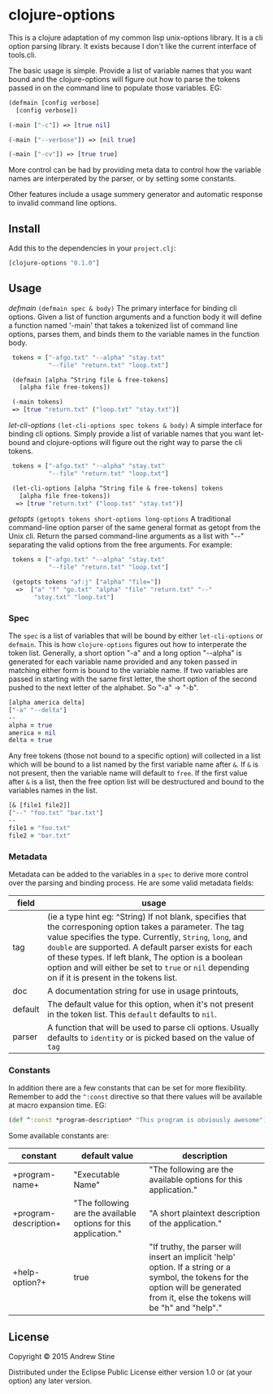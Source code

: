# clojure-options

This is a clojure adaptation of my common lisp unix-options library. It is a cli option parsing library. It exists because I don't like the current interface of tools.cli. 

The basic usage is simple. Provide a list of variable names that you want bound and the clojure-options will figure out how to parse the tokens passed in on the command line to populate those variables. EG:

```clojure
(defmain [config verbose]
  [config verbose])

(-main ["-c"]) => [true nil]

(-main ["--verbose"]) => [nil true]

(-main ["-cv"]) => [true true]
```

More control can be had by providing meta data to control how the variable names are interperated by the parser, or by setting some constants.

Other features include a usage summery generator and automatic response to invalid command line options.

## Install

Add this to the dependencies in your `project.clj`:

```clojure
[clojure-options "0.1.0"]
```

## Usage

 _defmain_ `(defmain spec & body)`
  The primary interface for binding cli options. Given a list of function 
  arguments and a function body it will define a function named '-main' that 
  takes a tokenized list of command line options, parses them, and binds them
  to the variable names in the function body.

```clojure
 tokens = ["-afgo.txt" "--alpha" "stay.txt"
           "--file" "return.txt" "loop.txt"]

 (defmain [alpha ^String file & free-tokens]
   [alpha file free-tokens])

 (-main tokens)
 => [true "return.txt" ("loop.txt" "stay.txt")]
```

 _let-cli-options_ `(let-cli-options spec tokens & body)`
  A simple interface for binding cli options. Simply provide a list of variable
  names that you want let-bound and clojure-options will figure out the right
  way to parse the cli tokens.

```clojure
 tokens = ["-afgo.txt" "--alpha" "stay.txt"
           "--file" "return.txt" "loop.txt"]

 (let-cli-options [alpha ^String file & free-tokens] tokens
   [alpha file free-tokens])
  => [true "return.txt" ("loop.txt" "stay.txt")]
```

 _getopts_ `(getopts tokens short-options long-options`
  A traditional command-line option parser of the same general format as
  getopt from the Unix cli. Return the parsed command-line arguments as a list
  with "--" separating the valid options from the free arguments. For example:

```clojure
 tokens = ["-afgo.txt" "--alpha" "stay.txt"
           "--file" "return.txt" "loop.txt"]

 (getopts tokens "af:j" ["alpha" "file="])
  =>  ["a" "f" "go.txt" "alpha" "file" "return.txt" "--"
       "stay.txt" "loop.txt"]
```

### Spec

The `spec` is a list of variables that will be bound by either `let-cli-options` or `defmain`. This is how `clojure-options` figures out how to interperate the token list. Generally, a short option "-a" and a long option "--alpha" is generated for each variable name provided and any token passed in matching either form is bound to the variable name. If two variables are passed in starting with the same first letter, the short option of the second pushed to the next letter of the alphabet. So "-a" -> "-b". 

```clojure
[alpha america delta]
["-a" "--delta"]
--
alpha = true
america = nil
delta = true
```

Any free tokens (those not bound to a specific option) will collected in a list which will be bound to a list named by the first variable name after `&`. If `&` is not present, then the variable name will default to `free`. If the first value after `&` is a list, then the free option list will be destructured and bound to the variables names in the list.

```clojure
[& [file1 file2]]
["--" "foo.txt" "bar.txt"]
--
file1 = "foo.txt"
file2 = "bar.txt"
```

### Metadata

Metadata can be added to the variables in a `spec` to derive more control over the parsing and binding process. He are some valid metadata fields:

field   |  usage
--------|------
tag     | (ie a type hint eg: ^String) If not blank, specifies that the corresponing option takes a parameter. The tag value specifies the type. Currently, `String`, `long`, and `double` are supported. A default parser exists for each of these types. If left blank, The option is a boolean option and will either be set to `true` or `nil` depending on if it is present in the tokens list.
doc     | A documentation string for use in usage printouts,
default | The default value for this option, when it's not present in the token list. This `default` defaults to `nil`.
parser  | A function that will be used to parse cli options. Usually defaults to `identity` or is picked based on the value of `tag`

### Constants

In addition there are a few constants that can be set for more flexibility. Remember to add the `^:const` directive so that there values will be available at macro expansion time. EG:

```clojure
(def ^:const *program-description* "This program is obviously awesome")
```

Some available constants are:

constant              | default value   | description 
----------------------|-----------------|------------
+program-name+        |"Executable Name"|"The following are the available options for this application."
+program-description+ |"The following are the available options for this application."|"A short plaintext description of the application."
+help-option?+        | true |"If truthy, the parser will insert an implicit 'help' option. If a string or a symbol, the tokens for the option will be generated from it, else the tokens will be \"h\" and \"help\"."

## License

Copyright © 2015 Andrew Stine

Distributed under the Eclipse Public License either version 1.0 or (at
your option) any later version.
